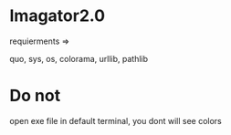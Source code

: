 # Imagator2.0


requierments =>

quo, sys, os, colorama, urllib, pathlib

# Do not
open exe file in default terminal, you dont will see colors
